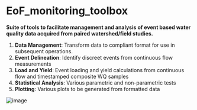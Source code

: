 # EoF_monitoring_toolbox
**Suite of tools to facilitate management and analysis of event based water quality data acquired from paired watershed/field studies.**
1. **Data Management**: Transform data to compliant format for use in subsequent operations.   
2. **Event Delineation**: Identify discreet events from continuous flow measurements  
3. **Load and Yield**: Event loading and yield calculations from continuous flow and timestamped composite WQ samples  
4. **Statistical Analysis**: Various parametric and non-parametric tests  
5. **Plotting**: Various plots to be generated from formatted data  

![image](https://user-images.githubusercontent.com/61740989/221378889-720ea7be-b7a5-45cb-af63-1f1baef9ecb3.png)
